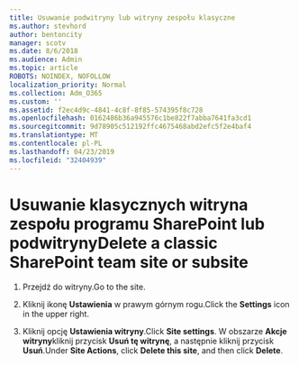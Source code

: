 ```yaml
---
title: Usuwanie podwitryny lub witryny zespołu klasyczne
ms.author: stevhord
author: bentoncity
manager: scotv
ms.date: 8/6/2018
ms.audience: Admin
ms.topic: article
ROBOTS: NOINDEX, NOFOLLOW
localization_priority: Normal
ms.collection: Adm_O365
ms.custom: ''
ms.assetid: f2ec4d9c-4841-4c8f-8f85-574395f8c728
ms.openlocfilehash: 0162486b36a945576c1be822f7abba7641fa3cd1
ms.sourcegitcommit: 9d78905c512192ffc4675468abd2efc5f2e4baf4
ms.translationtype: MT
ms.contentlocale: pl-PL
ms.lasthandoff: 04/23/2019
ms.locfileid: "32404939"
---
```

# <a name="delete-a-classic-sharepoint-team-site-or-subsite"></a><span data-ttu-id="6a7eb-102">Usuwanie klasycznych witryna zespołu programu SharePoint lub podwitryny</span><span class="sxs-lookup"><span data-stu-id="6a7eb-102">Delete a classic SharePoint team site or subsite</span></span>

1. <span data-ttu-id="6a7eb-103">Przejdź do witryny.</span><span class="sxs-lookup"><span data-stu-id="6a7eb-103">Go to the site.</span></span>
    
2. <span data-ttu-id="6a7eb-104">Kliknij ikonę **Ustawienia** w prawym górnym rogu.</span><span class="sxs-lookup"><span data-stu-id="6a7eb-104">Click the **Settings** icon in the upper right.</span></span> 
    
3. <span data-ttu-id="6a7eb-105">Kliknij opcję **Ustawienia witryny**.</span><span class="sxs-lookup"><span data-stu-id="6a7eb-105">Click **Site settings**.</span></span> <span data-ttu-id="6a7eb-106">W obszarze **Akcje witryny**kliknij przycisk **Usuń tę witrynę**, a następnie kliknij przycisk **Usuń**.</span><span class="sxs-lookup"><span data-stu-id="6a7eb-106">Under **Site Actions**, click **Delete this site**, and then click **Delete**.</span></span>
    


